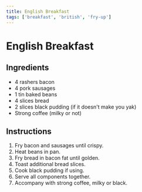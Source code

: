 ```yaml
---
title: English Breakfast
tags: ['breakfast', 'british', 'fry-up']
---
```


# English Breakfast

## Ingredients
- 4 rashers bacon
- 4 pork sausages
- 1 tin baked beans
- 4 slices bread
- 2 slices black pudding (if it doesn't make you yak)
- Strong coffee (milky or not)

## Instructions
1. Fry bacon and sausages until crispy.
2. Heat beans in pan.
3. Fry bread in bacon fat until golden.
4. Toast additional bread slices.
5. Cook black pudding if using.
6. Serve all components together.
7. Accompany with strong coffee, milky or black. 